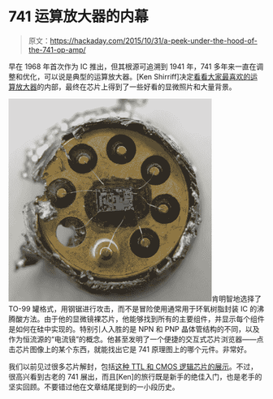 # 741 运算放大器的内幕

> 原文：<https://hackaday.com/2015/10/31/a-peek-under-the-hood-of-the-741-op-amp/>

早在 1968 年首次作为 IC 推出，但其根源可追溯到 1941 年，741 多年来一直在调整和优化，可以说是典型的运算放大器。[Ken Shirriff]决定[看看大家最喜欢的运算放大器](http://www.righto.com/2015/10/inside-ubiquitous-741-op-amp-circuits.html)的内部，最终在芯片上得到了一些好看的显微照片和大量背景。

![can](img/f9220f6e9b2c384f977065ed6432b771.png)肯明智地选择了 TO-99 罐格式，用钢锯进行攻击，而不是冒险使用通常用于环氧树脂封装 IC 的沸腾酸方法。由于他的显微镜裸芯片，他能够找到所有的主要组件，并显示每个组件是如何在硅中实现的。特别引人入胜的是 NPN 和 PNP 晶体管结构的不同，以及作为恒流源的“电流镜”的概念。他甚至发明了一个便捷的交互式芯片浏览器——点击芯片图像上的某个东西，就能找出它是 741 原理图上的哪个元件。非常好。

我们以前见过很多芯片解封，包括[这种 TTL 和 CMOS 逻辑芯片的展示](http://hackaday.com/2012/08/13/taking-a-look-at-decapped-ics/)。不过，很高兴看到古老的 741 展出，而且[Ken]的旅行既是新手的绝佳入门，也是老手的坚实回顾。不要错过他在文章结尾提到的一小段历史。